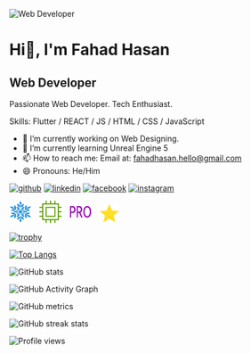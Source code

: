 ![Web Developer](https://media.licdn.com/dms/image/D5616AQHU6TZs-Z3kGA/profile-displaybackgroundimage-shrink_350_1400/0/1690960490708?e=1696464000&v=beta&t=8nOSgDqER9JKFKpW04VvyOdU3tp8AD3XX-PhI25U2f4)
# Hi👋, I'm Fahad Hasan
## Web Developer

Passionate Web Developer. Tech Enthusiast.

Skills: Flutter / REACT / JS / HTML / CSS / JavaScript

- 🔭 I’m currently working on Web Designing. 
- 🌱 I’m currently learning Unreal Engine 5  
- 📫 How to reach me: Email at: fahadhasan.hello@gmail.com 
- 😄 Pronouns: He/Him 


[<img src='https://cdn.jsdelivr.net/npm/simple-icons@3.0.1/icons/github.svg' alt='github' height='40'>](https://github.com/iamfahadhasan)  [<img src='https://cdn.jsdelivr.net/npm/simple-icons@3.0.1/icons/linkedin.svg' alt='linkedin' height='40'>](https://www.linkedin.com/in/itsfahadhasan/)  [<img src='https://cdn.jsdelivr.net/npm/simple-icons@3.0.1/icons/facebook.svg' alt='facebook' height='40'>](https://www.facebook.com/fahadhasan.io)  [<img src='https://cdn.jsdelivr.net/npm/simple-icons@3.0.1/icons/instagram.svg' alt='instagram' height='40'>](https://www.instagram.com/fahadhasan.io/)  

<a href='https://archiveprogram.github.com/'><img src='https://raw.githubusercontent.com/acervenky/animated-github-badges/master/assets/acbadge.gif' width='40' height='40'></a> <a href='https://docs.github.com/en/developers'><img src='https://raw.githubusercontent.com/acervenky/animated-github-badges/master/assets/devbadge.gif' width='40' height='40'></a> <a href='https://github.com/pricing'><img src='https://raw.githubusercontent.com/acervenky/animated-github-badges/master/assets/pro.gif' width='40' height='40'></a> <a href='https://stars.github.com/'><img src='https://raw.githubusercontent.com/acervenky/animated-github-badges/master/assets/starbadge.gif' width='35' height='35'></a> 

[![trophy](https://github-profile-trophy.vercel.app/?username=iamfahadhasan)](https://github.com/ryo-ma/github-profile-trophy)

[![Top Langs](https://github-readme-stats.vercel.app/api/top-langs/?username=iamfahadhasan)](https://github.com/anuraghazra/github-readme-stats)

![GitHub stats](https://github-readme-stats.vercel.app/api?username=iamfahadhasan&show_icons=true)  

![GitHub Activity Graph](https://activity-graph.herokuapp.com/graph?username=iamfahadhasan)  

![GitHub metrics](https://metrics.lecoq.io/iamfahadhasan)  

![GitHub streak stats](https://streak-stats.demolab.com/?user=iamfahadhasan)  

![Profile views](https://gpvc.arturio.dev/iamfahadhasan)  
